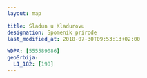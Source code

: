 ```yaml
---
layout: map

title: Sladun u Kladurovu
designation: Spomenik prirode
last_modified_at: 2018-07-30T09:53:13+02:00

WDPA: [555589086]
geoSrbija:
  L1_182: [198]
---
```

